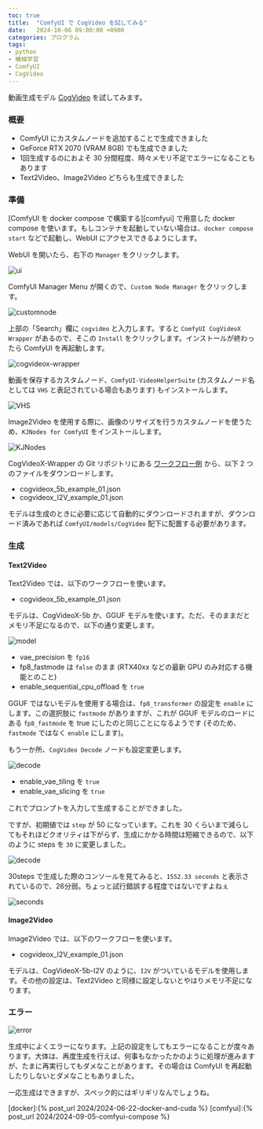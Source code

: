 ```yaml
---
toc: true
title:  "ComfyUI で CogVideo を試してみる"
date:   2024-10-06 09:00:00 +0900
categories: プログラム
tags:
- python
- 機械学習
- ComfyUI
- CogVideo
---
```

動画生成モデル [CogVideo][cogvideo] を試してみます。

### 概要
* ComfyUI にカスタムノードを追加することで生成できました
* GeForce RTX 2070 (VRAM 8GB) でも生成できました
* 1回生成するのにおよそ 30 分間程度、時々メモリ不足でエラーになることもあります
* Text2Video、Image2Video どちらも生成できました

### 準備
[ComfyUI を docker compose で構築する][comfyui] で用意した docker compose を使います。もしコンテナを起動していない場合は、`docker compose start` などで起動し、WebUI にアクセスできるようにします。

WebUI を開いたら、右下の `Manager` をクリックします。

![ui][img-1]

ComfyUI Manager Menu が開くので、`Custom Node Manager` をクリックします。

![customnode][img-2]

上部の「Search」欄に `cogvideo` と入力します。すると `ComfyUI CogVideoX Wrapper` があるので、そこの `Install` をクリックします。インストールが終わったら ComfyUI を再起動します。

![cogvideox-wrapper][img1]

動画を保存するカスタムノード、`ComfyUI-VideoHelperSuite` (カスタムノード名としては `VHS` と表記されている場合もあります) もインストールします。

![VHS][img2]

Image2Video を使用する際に、画像のリサイズを行うカスタムノードを使うため、`KJNodes for ComfyUI` をインストールします。

![KJNodes][img3]

CogVideoX-Wrapper の Git リポジトリにある [ワークフロー例][example] から、以下 2 つのファイルをダウンロードします。

* cogvideox_5b_example_01.json
* cogvideox_I2V_example_01.json

モデルは生成のときに必要に応じて自動的にダウンロードされますが、ダウンロード済みであれば `ComfyUI/models/CogVideo` 配下に配置する必要があります。

### 生成
#### Text2Video
Text2Video では、以下のワークフローを使います。

* cogvideox_5b_example_01.json

モデルは、CogVideoX-5b か、GGUF モデルを使います。ただ、そのままだとメモリ不足になるので、以下の通り変更します。

![model][img4]

* vae_precision を `fp16`
* fp8_fastmode は `false` のまま (RTX40xx などの最新 GPU のみ対応する機能とのこと)
* enable_sequential_cpu_offload を `true`

GGUF ではないモデルを使用する場合は、`fp8_transformer` の設定を `enable` にします。この選択肢に `fastmode` がありますが、これが GGUF モデルのロードにある `fp8_fastmode` を true にしたのと同じことになるようです (そのため、`fastmode` ではなく `enable` にします)。

もう一か所、`CogVideo Decode` ノードも設定変更します。

![decode][img5]

* enable_vae_tiling を `true`
* enable_vae_slicing を `true`

これでプロンプトを入力して生成することができました。

ですが、初期値では `step` が 50 になっています。これを 30 くらいまで減らしてもそれほどクオリティは下がらず、生成にかかる時間は短縮できるので、以下のように steps を `30` に変更しました。

![decode][img6]

30steps で生成した際のコンソールを見てみると、`1552.33 seconds` と表示されているので、26分弱。ちょっと試行錯誤する程度ではないですよねぇ

![seconds][img7]


#### Image2Video
Image2Video では、以下のワークフローを使います。

* cogvideox_I2V_example_01.json

モデルは、CogVideoX-5b-I2V のように、`I2V` がついているモデルを使用します。その他の設定は、Text2Video と同様に設定しないとやはりメモリ不足になります。

### エラー
![error][img8]

生成中によくエラーになります。上記の設定をしてもエラーになることが度々あります。大体は、再度生成を行えば、何事もなかったかのように処理が進みますが、たまに再実行してもダメなことがあります。その場合は ComfyUI を再起動したりしないとダメなこともありました。

一応生成はできますが、スペック的にはギリギリなんでしょうね。



[cogvideo]:https://github.com/THUDM/CogVideo/
[example]:https://github.com/kijai/ComfyUI-CogVideoXWrapper/tree/main/examples

[docker]:{% post_url 2024/2024-06-22-docker-and-cuda %}
[comfyui]:{% post_url 2024/2024-09-05-comfyui-compose %}

[img-1]:/assets/images/2024/06/ss-20240620-02.png
[img-2]:/assets/images/2024/07/ss-20240714-01.png

[img1]:/assets/images/2024/10/ss-20241006-01.png
[img2]:/assets/images/2024/10/ss-20241006-02.png
[img3]:/assets/images/2024/10/ss-20241006-03.png
[img4]:/assets/images/2024/10/ss-20241006-04.png
[img5]:/assets/images/2024/10/ss-20241006-05.png
[img6]:/assets/images/2024/10/ss-20241006-06.png
[img7]:/assets/images/2024/10/ss-20241006-07.png
[img8]:/assets/images/2024/10/ss-20241006-08.png
